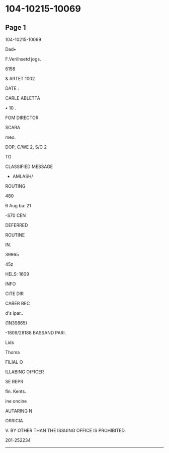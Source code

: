 # 104-10215-10069

## Page 1

104-10215-10069

Dad•

F.Veriihsetd jogs.

6158

& ARTET 1002

DATE :

CARLE ABLETTA

• 10 .

FOM DIRECTOR

SCARA

meo.

DOP, C/WE 2, S/C 2

TO

CLASSIFIED MESSAGE

+ AMLASH/

ROUTING

480

6 Aug ba: 21

-S70 CEN

DEFERRED

ROUTINE

IN.

39965

45z

HELS: 1609

INFO

CITE DIR

CABER BEC

d's ipar..

(1N39865)

-1809/28188 BASSAND PARI.

Lids

Thoma

FILIAL O

ILLABING OfFICER

SE REPR

fin. Kents.

ine oncine

AUTARING N

ORRICIA

V. BY OTHER THAN THE ISSUING ÓFFICE IS PROHIBITED.

201-252234

---

